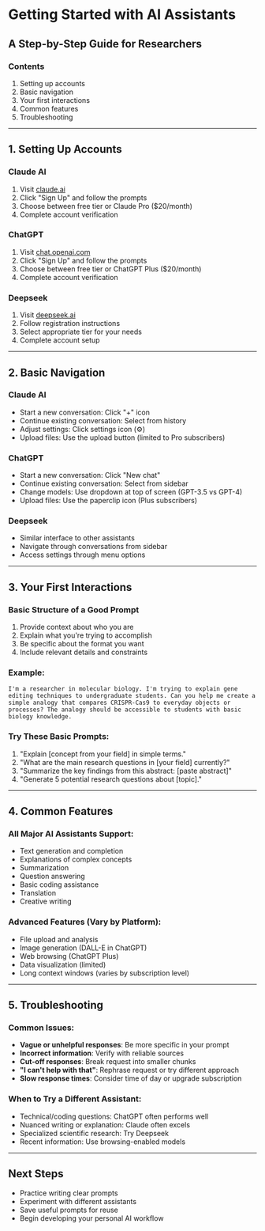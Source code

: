 # Getting Started with AI Assistants
## A Step-by-Step Guide for Researchers

### Contents
1. Setting up accounts
2. Basic navigation
3. Your first interactions
4. Common features
5. Troubleshooting

---

## 1. Setting Up Accounts

### Claude AI
1. Visit [claude.ai](https://claude.ai)
2. Click "Sign Up" and follow the prompts
3. Choose between free tier or Claude Pro ($20/month)
4. Complete account verification

### ChatGPT
1. Visit [chat.openai.com](https://chat.openai.com)
2. Click "Sign Up" and follow the prompts
3. Choose between free tier or ChatGPT Plus ($20/month)
4. Complete account verification

### Deepseek
1. Visit [deepseek.ai](https://deepseek.ai)
2. Follow registration instructions
3. Select appropriate tier for your needs
4. Complete account setup

---

## 2. Basic Navigation

### Claude AI
- Start a new conversation: Click "+" icon
- Continue existing conversation: Select from history
- Adjust settings: Click settings icon (⚙️)
- Upload files: Use the upload button (limited to Pro subscribers)

### ChatGPT
- Start a new conversation: Click "New chat"
- Continue existing conversation: Select from sidebar
- Change models: Use dropdown at top of screen (GPT-3.5 vs GPT-4)
- Upload files: Use the paperclip icon (Plus subscribers)

### Deepseek
- Similar interface to other assistants
- Navigate through conversations from sidebar
- Access settings through menu options

---

## 3. Your First Interactions

### Basic Structure of a Good Prompt
1. Provide context about who you are
2. Explain what you're trying to accomplish
3. Be specific about the format you want
4. Include relevant details and constraints

### Example:
```
I'm a researcher in molecular biology. I'm trying to explain gene editing techniques to undergraduate students. Can you help me create a simple analogy that compares CRISPR-Cas9 to everyday objects or processes? The analogy should be accessible to students with basic biology knowledge.
```

### Try These Basic Prompts:
1. "Explain [concept from your field] in simple terms."
2. "What are the main research questions in [your field] currently?"
3. "Summarize the key findings from this abstract: [paste abstract]"
4. "Generate 5 potential research questions about [topic]."

---

## 4. Common Features

### All Major AI Assistants Support:
- Text generation and completion
- Explanations of complex concepts
- Summarization
- Question answering
- Basic coding assistance
- Translation
- Creative writing

### Advanced Features (Vary by Platform):
- File upload and analysis
- Image generation (DALL-E in ChatGPT)
- Web browsing (ChatGPT Plus)
- Data visualization (limited)
- Long context windows (varies by subscription level)

---

## 5. Troubleshooting

### Common Issues:
- **Vague or unhelpful responses**: Be more specific in your prompt
- **Incorrect information**: Verify with reliable sources
- **Cut-off responses**: Break request into smaller chunks
- **"I can't help with that"**: Rephrase request or try different approach
- **Slow response times**: Consider time of day or upgrade subscription

### When to Try a Different Assistant:
- Technical/coding questions: ChatGPT often performs well
- Nuanced writing or explanation: Claude often excels
- Specialized scientific research: Try Deepseek
- Recent information: Use browsing-enabled models

---

## Next Steps
- Practice writing clear prompts
- Experiment with different assistants
- Save useful prompts for reuse
- Begin developing your personal AI workflow